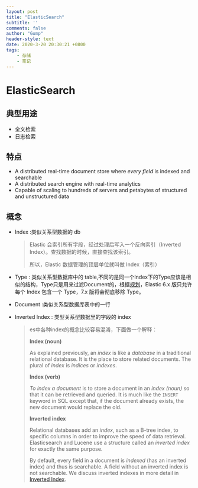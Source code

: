 ```yaml
---
layout: post
title: "ElasticSearch"
subtitle: ''
comments: false
author: "Gump"
header-style: text
date: 2020-3-20 20:30:21 +0800
tags:
    - 存储
    - 笔记
---
```


# ElasticSearch

## 典型用途

- 全文检索
- 日志检索

## 特点

- A distributed real-time document store where *every field* is indexed and searchable
- A distributed search engine with real-time analytics
- Capable of scaling to hundreds of servers and petabytes of structured and unstructured data

## 概念

- Index :类似关系型数据的 db

  > Elastic 会索引所有字段，经过处理后写入一个反向索引（Inverted Index）。查找数据的时候，直接查找该索引。
  >
  > 所以，Elastic 数据管理的顶层单位就叫做 Index（索引）

- Type : 类似关系型数据库中的 table,不同的是同一个Index下的Type应该是相似的结构，Type只是用来过滤Document的，根据[规划](https://www.elastic.co/blog/index-type-parent-child-join-now-future-in-elasticsearch)，Elastic 6.x 版只允许每个 Index 包含一个 Type，7.x 版将会彻底移除 Type。

- Document :类似关系型数据库表中的一行

- Inverted Index : 类型关系型数据里的字段的 index

  > es中各种index的概念比较容易混淆，下面做一个解释：
  >
  > **Index (noun)**
  >
  > As explained previously, an *index* is like a *database* in a traditional relational database. It is the place to store related documents. The plural of *index* is *indices* or *indexes*.
  >
  > **Index (verb)**
  >
  > *To index a document* is to store a document in an *index (noun)* so that it can be retrieved and queried. It is much like the `INSERT` keyword in SQL except that, if the document already exists, the new document would replace the old.
  >
  > **Inverted index**
  >
  > Relational databases add an *index*, such as a B-tree index, to specific columns in order to improve the speed of data retrieval. Elasticsearch and Lucene use a structure called an *inverted index* for exactly the same purpose.
  >
  > By default, every field in a document is *indexed* (has an inverted index) and thus is searchable. A field without an inverted index is not searchable. We discuss inverted indexes in more detail in [Inverted Index](https://www.elastic.co/guide/en/elasticsearch/guide/current/inverted-index.html).

